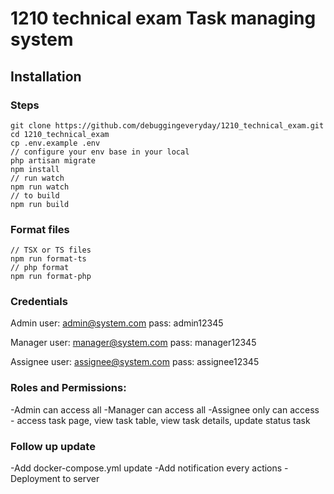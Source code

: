 # 1210 technical exam Task managing system

## Installation

### Steps
```
git clone https://github.com/debuggingeveryday/1210_technical_exam.git
cd 1210_technical_exam
cp .env.example .env
// configure your env base in your local
php artisan migrate
npm install
// run watch
npm run watch
// to build
npm run build
```

### Format files
```
// TSX or TS files
npm run format-ts
// php format
npm run format-php
```

### Credentials

Admin
user: admin@system.com
pass: admin12345

Manager
user: manager@system.com
pass: manager12345

Assignee
user: assignee@system.com
pass: assignee12345

### Roles and Permissions:

-Admin can access all
-Manager can access all
-Assignee only can access - access task page, view task table, view task details, update status task

### Follow up update

-Add docker-compose.yml update
-Add notification every actions
-Deployment to server
